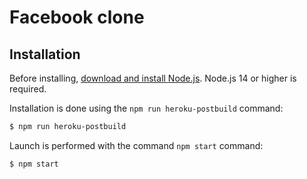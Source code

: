 # Facebook clone

## Installation

Before installing, [download and install Node.js](https://nodejs.org/en/download/).
Node.js 14 or higher is required.

Installation is done using the `npm run heroku-postbuild` command:

```bash
$ npm run heroku-postbuild
```

Launch is performed with the command `npm start` command:

```bash
$ npm start
```
